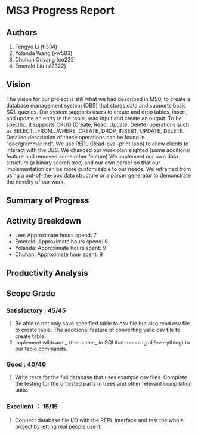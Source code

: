 # MS3 Progress Report

## Authors

1. Fengyu Li (fl334)
2. Yolanda Wang (yw583)
3. Chuhan Ouyang (co232)
4. Emerald Liu (sl2322)

## Vision

The vision for our project is still what we had described in MS0, to create a database management system (DBS) that stores data and supports basic SQL queries. Our system supports users to create and drop tables, insert, and update an entry in the table, read input and create an output. To be specific, it supports CRUD (Create, Read, Update, Delete) operations such as SELECT…FROM…WHERE, CREATE, DROP, INSERT, UPDATE, DELETE. Detailed description of these operations can be found in "doc/grammar.md". We use REPL (Read-eval-print loop) to allow clients to interact with the DBS. We changed our work plan slighted (some additional feature and removed some other feature)
We implement our own data structure (a binary search tree) and our own parser so that our implementation can be more customizable to our needs. We refrained from using a out-of-the-box data structure or a parser generator to demonstrate the novelty of our work.

## Summary of Progress

## Activity Breakdown

- Lee: Approximate hours spend: 7
- Emerald: Approximate hours spend: 8
- Yolanda: Approximate hours spent: 9
- Chuhan: Approximate hour spent: 9

## Productivity Analysis

## Scope Grade

### Satisfactory : 45/45

1. Be able to not only save specified table to csv file but also read csv file to create table. The additional feature of converting valid csv file to create table.
2. Implement wildcard _ (the same _ in SQl that meaning all/everything) to our table commands.

### Good : 40/40

1. Write tests for the full database that uses example csv files. Complete the testing for the untested parts in trees and other relevant compilation units.

### Excellent ： 15/15

1. Connect database file I/O with the REPL interface and test the whole project by letting real people use it.
